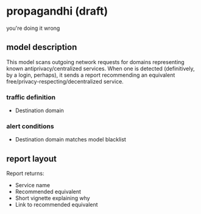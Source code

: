 propagandhi (draft)
========

you're doing it wrong

## model description

This model scans outgoing network requests for domains representing known
antiprivacy/centralized services. When one is detected (definitively, by a
login, perhaps), it sends a report recommending an equivalent
free/privacy-respecting/decentralized service.

### traffic definition

- Destination domain

### alert conditions

- Destination domain matches model blacklist

## report layout

Report returns:

- Service name
- Recommended equivalent
- Short vignette explaining why
- Link to recommended equivalent
